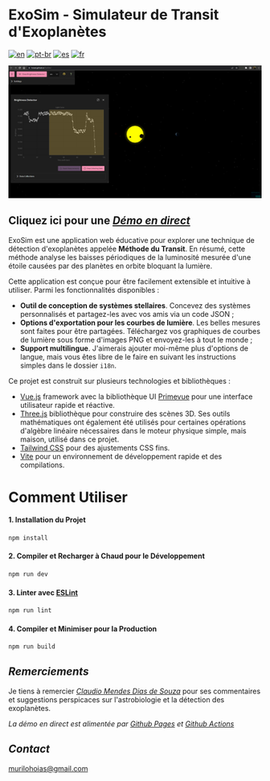 # ExoSim - Simulateur de Transit d'Exoplanètes

[![en](https://img.shields.io/badge/lang-en-red.svg)](https://github.com/hoiast/ExoSim/blob/main/README.md)
[![pt-br](https://img.shields.io/badge/lang-pt--br-green.svg)](https://github.com/hoiast/ExoSim/blob/main/README.pt-br.md)
[![es](https://img.shields.io/badge/lang-es-yellow.svg)](https://github.com/hoiast/ExoSim/blob/main/README.es.md)
[![fr](https://img.shields.io/badge/lang-fr-blue.svg)](https://github.com/hoiast/ExoSim/blob/main/README.fr.md)

![liveDemo](https://github.com/hoiast/ExoSim/blob/main/liveDemoREADME_1920x1006.jpeg)

## Cliquez ici pour une _[Démo en direct](https://hoiast.github.io/ExoSim)_

ExoSim est une application web éducative pour explorer une technique de détection d'exoplanètes appelée **Méthode du Transit**. En résumé, cette méthode analyse les baisses périodiques de la luminosité mesurée d'une étoile causées par des planètes en orbite bloquant la lumière.

Cette application est conçue pour être facilement extensible et intuitive à utiliser. Parmi les fonctionnalités disponibles :

- **Outil de conception de systèmes stellaires**. Concevez des systèmes personnalisés et partagez-les avec vos amis via un code JSON ;
- **Options d'exportation pour les courbes de lumière**. Les belles mesures sont faites pour être partagées. Téléchargez vos graphiques de courbes de lumière sous forme d'images PNG et envoyez-les à tout le monde ;
- **Support multilingue**. J'aimerais ajouter moi-même plus d'options de langue, mais vous êtes libre de le faire en suivant les instructions simples dans le dossier `i18n`.

Ce projet est construit sur plusieurs technologies et bibliothèques :

- [Vue.js](https://vuejs.org) framework avec la bibliothèque UI [Primevue](https://primevue.org) pour une interface utilisateur rapide et réactive.
- [Three.js](https://threejs.org) bibliothèque pour construire des scènes 3D. Ses outils mathématiques ont également été utilisés pour certaines opérations d'algèbre linéaire nécessaires dans le moteur physique simple, mais maison, utilisé dans ce projet.
- [Tailwind CSS](https://tailwindcss.com) pour des ajustements CSS fins.
- [Vite](https://vitejs.dev) pour un environnement de développement rapide et des compilations.

# Comment Utiliser

#### 1. Installation du Projet

```sh
npm install
```

#### 2. Compiler et Recharger à Chaud pour le Développement

```sh
npm run dev
```

#### 3. Linter avec [ESLint](https://eslint.org)

```sh
npm run lint
```

#### 4. Compiler et Minimiser pour la Production

```sh
npm run build
```

## _Remerciements_

Je tiens à remercier [_Claudio Mendes Dias de Souza_](https://www.linkedin.com/in/claudiomendes23) pour ses commentaires et suggestions perspicaces sur l'astrobiologie et la détection des exoplanètes.

_La démo en direct est alimentée par [Github Pages](https://pages.github.com) et [Github Actions](https://github.com/features/actions)_

## _Contact_

murilohoias@gmail.com
